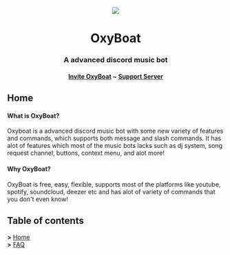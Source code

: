 <center>
  <img src = "https://capsule-render.vercel.app/api?type=waving&color=gradient&height=200&section=header&text=OxyBoat&fontSize=80&fontAlignY=35&animation=twinkling&fontColor=gradient" />
</center>

<p align = "center">
  <h1 align = "center">OxyBoat</h1>
  <h3 align = "center">A advanced discord music bot</h3>
  <h4 align = "center"><a href = "https://dsc.gg/oxyboat">Invite OxyBoat</a> ~ <a href = "https://discord.gg/jN8AKsPcwu">Support Server</a></h4>
</p>

<p>
  <h2>Home</h2>
  <h4>What is OxyBoat?</h4>
  Oxyboat is a advanced discord music bot with some new variety of features and commands, which supports both message and slash commands. It has alot of features which most of the music bots lacks such as dj system, song request channel, buttons, context menu, and alot more!

  <h4>Why OxyBoat?</h4>
  OxyBoat is free, easy, flexible, supports most of the platforms like youtube, spotify, soundcloud, deezer etc and has alot of variety of commands that you don't even know!
</p>

<p>
<h2>Table of contents</h2>
<b>></b> <a href = "#home">Home</a>
<br>
<b>></b> <a href = "FAQ.md">FAQ</a>
</p>
